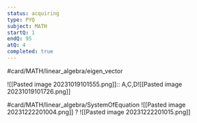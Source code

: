 ```yaml
---
status: acquiring
type: PYQ
subject: MATH
startQ: 1
endQ: 95
atQ: 4
completed: true
---
```

#card/MATH/linear_algebra/eigen_vector

![[Pasted image 20231019101555.png]]:: A,C,D![[Pasted image 20231019101726.png]] <!--SR:!2023-11-03,4,270-->

#card/MATH/linear_algebra/SystemOfEquation
![[Pasted image 20231222201004.png]]
?
![[Pasted image 20231222201015.png]] 

